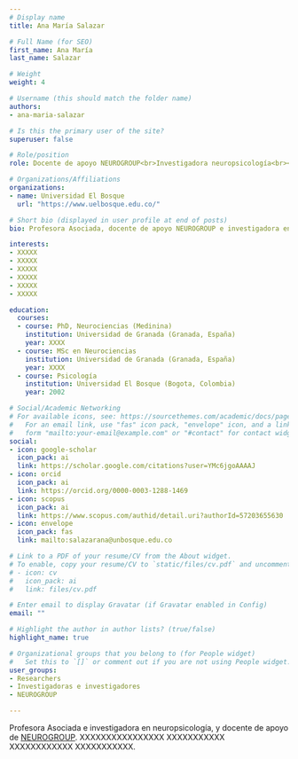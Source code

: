 ```yaml
---
# Display name
title: Ana María Salazar

# Full Name (for SEO)
first_name: Ana María
last_name: Salazar

# Weight
weight: 4

# Username (this should match the folder name)
authors:
- ana-maria-salazar

# Is this the primary user of the site?
superuser: false

# Role/position
role: Docente de apoyo NEUROGROUP<br>Investigadora neuropsicología<br><i>Profesora Asociada</i>

# Organizations/Affiliations
organizations:
- name: Universidad El Bosque
  url: "https://www.uelbosque.edu.co/"

# Short bio (displayed in user profile at end of posts)
bio: Profesora Asociada, docente de apoyo NEUROGROUP e investigadora en neuropsicología. Interesada en XXXX.

interests:
- XXXXX
- XXXXX
- XXXXX
- XXXXX
- XXXXX
- XXXXX

education:
  courses:
  - course: PhD, Neurociencias (Medinina)
    institution: Universidad de Granada (Granada, España)
    year: XXXX
  - course: MSc en Neurociencias
    institution: Universidad de Granada (Granada, España)
    year: XXXX
  - course: Psicología
    institution: Universidad El Bosque (Bogota, Colombia)
    year: 2002

# Social/Academic Networking
# For available icons, see: https://sourcethemes.com/academic/docs/page-builder/#icons
#   For an email link, use "fas" icon pack, "envelope" icon, and a link in the
#   form "mailto:your-email@example.com" or "#contact" for contact widget.
social:
- icon: google-scholar
  icon_pack: ai
  link: https://scholar.google.com/citations?user=YMc6jgoAAAAJ
- icon: orcid
  icon_pack: ai
  link: https://orcid.org/0000-0003-1288-1469
- icon: scopus
  icon_pack: ai
  link: https://www.scopus.com/authid/detail.uri?authorId=57203655630
- icon: envelope
  icon_pack: fas
  link: mailto:salazarana@unbosque.edu.co

# Link to a PDF of your resume/CV from the About widget.
# To enable, copy your resume/CV to `static/files/cv.pdf` and uncomment the lines below.
# - icon: cv
#   icon_pack: ai
#   link: files/cv.pdf

# Enter email to display Gravatar (if Gravatar enabled in Config)
email: ""

# Highlight the author in author lists? (true/false)
highlight_name: true

# Organizational groups that you belong to (for People widget)
#   Set this to `[]` or comment out if you are not using People widget.
user_groups:
- Researchers
- Investigadoras e investigadores
- NEUROGROUP

---
```


Profesora Asociada e investigadora en neuropsicología, y docente de apoyo de [NEUROGROUP](../../neurogroup/). XXXXXXXXXXXXXXXX XXXXXXXXXXX XXXXXXXXXXXX XXXXXXXXXXX.
